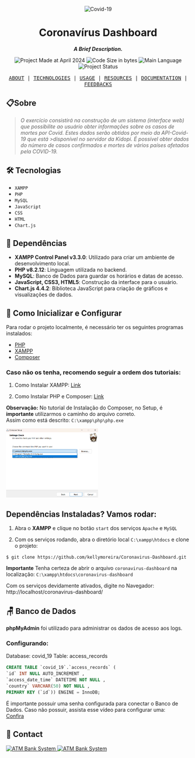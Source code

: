 <p align="center">
<img src="./img/covid.png"  alt="Covid-19" width="30%"/>
</p>

<h1 align="center">
    Coronavírus Dashboard
</h1>

<p align="center">
   <b><i>A Brief Description.</i></b><br>
</p>


<p align="center">
        <img alt="Project Made at April 2024" src="https://img.shields.io/badge/%20%20creation-march%2F2024-91ddf7">
        <img alt="Code Size in bytes" src="https://img.shields.io/github/languages/code-size/kellymoreira/ATM-Bank-System?color=fcb3cf" />
	<img alt="Main Language" src="https://img.shields.io/github/languages/top/kellymoreira/ATM-Bank-System?color=4682B4"/>
        <img alt="Project Status" src="https://img.shields.io/badge/status-completed-91ddf7">
</p>


<p align="center">
    <samp>
    <a href="#About">ABOUT</a>
   | <a href="#Technologies">TECHNOLOGIES</a>
   | <a href="#Usage">USAGE</a>
   | <a href="#Resources">RESOURCES</a>
   | <a href="#Documentation">DOCUMENTATION</a>
   | <a href="#Feedbacks">FEEDBACKS</a>
     </samp>
</p>


<h2 id="Sobre">📋Sobre</h2>

>*O exercício consistirá na construção de um sistema (interface web) que possibilite ao usuário obter informações sobre os casos de mortes por Covid. Estes dados serão obtidos por meio da API-Covid-19 que está >disponível no servidor da Kidopi. É possível obter dados do número de casos confirmados e mortes de vários países afetados pela COVID-19.* <br>


<h2 id="Tecnologias">🛠️ Tecnologias</h2>

- `XAMPP`
- `PHP`
- `MySQL`
- `JavaScript`
- `CSS`
- `HTML`
- `Chart.js`

<h2 id="Dependências">📲 Dependências</h2>

- **XAMPP Control Panel v3.3.0**: Utilizado para criar um ambiente de desenvolvimento local.
- **PHP v8.2.12**: Linguagem utilizada no backend.
- **MySQL**: Banco de Dados para guardar os horários e datas de acesso.
- **JavaScript, CSS3, HTML5**: Construção da interface para o usuário.
- **Chart.js 4.4.2**: Biblioteca JavaScript para criação de gráficos e visualizações de dados.


<h2 id="Inicialização">📲 Como Inicializar e Configurar</h2>

Para rodar o projeto localmente, é necessário ter os seguintes programas instalados:
- [PHP](https://www.php.net/)
- [XAMPP](https://www.apachefriends.org/index.html)
- [Composer](https://getcomposer.org/)

### Caso não os tenha, recomendo seguir a ordem dos tutoriais:
1. Como Instalar XAMPP:
   [Link](https://www.youtube.com/watch?v=VCHXCusltqI)

2. Como Instalar PHP e Composer: 
   [Link](https://www.youtube.com/watch?v=pS0U-PsXUlg)

**Observação:** No tutorial de Instalação do Composer, no Setup, é **importante** utilizarmos o caminho do arquivo correto. <br>
Assim como está descrito: `C:\xampp\php\php.exe`

<img src="readme-files/xampp-location.png"  alt="xampp" width="50%"/>


## Dependências Instaladas? Vamos rodar:
1. Abra o **XAMPP** e clique no botão `start` dos serviços `Apache` e `MySQL`

2. Com os serviços rodando, abra o diretório local `C:\xampp\htdocs` e clone o projeto:
````
$ git clone https://github.com/kellymoreira/Coronavirus-Dashboard.git
````
**Importante**
Tenha certeza de abrir o arquivo `coronavirus-dashboard` na localização:
`C:\xampp\htdocs\coronavirus-dashboard`

Com os serviços devidamente ativados, digite no Navegador: <br>
http://localhost/coronavirus-dashboard/



<h2 id="Banco de Dados">🪑 Banco de Dados</h2>

**phpMyAdmin** foi utilizado para administrar os dados de acesso aos logs.

### Configurando:

Database: covid_19
Table: access_records


```sql
CREATE TABLE `covid_19`.`access_records` (
`id` INT NULL AUTO_INCREMENT , 
`access_date_time` DATETIME NOT NULL , 
`country` VARCHAR(50) NOT NULL , 
PRIMARY KEY (`id`)) ENGINE = InnoDB;
```

É importante possuir uma senha configurada para conectar o Banco de Dados.
Caso não possuir, assista esse vídeo para configurar uma: <br>
[Confira](https://youtu.be/LltCLFxQ2Yk?si=LBwfhjo7HOrWLCBH)


<h2 id="Contact">📲 Contact</h2>

<a href="your_link_here">
    <img src="./img/linkedin.png" alt="ATM Bank System" width="8%" />
</a>
<a href="your_link_here">
    <img src="./img/gmail.png" alt="ATM Bank System" width="8%" />
</a>
